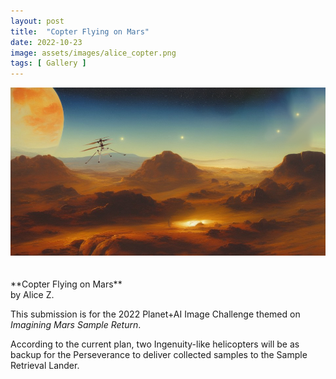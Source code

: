 ```yaml
---
layout: post
title:  "Copter Flying on Mars"
date: 2022-10-23
image: assets/images/alice_copter.png
tags: [ Gallery ]
---
```


<div><img src="/assets/images/alice_copter.png" class="img-fluid" alt="style" /></div>
<br/>
<br/>
**Copter Flying on Mars**<br/>
by Alice Z.<br/>

This submission is for the 2022 Planet+AI Image Challenge themed on *Imagining Mars Sample Return*.   

According to the current plan, two Ingenuity-like helicopters will be as backup for the Perseverance to deliver collected samples to the Sample Retrieval Lander.




